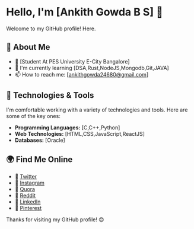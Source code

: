 
# Hello, I'm [Ankith Gowda B S] 👋

Welcome to my GitHub profile! Here.

## 🧐 About Me
- 💼 [Student At PES University E-City Bangalore]
- 🌱 I'm currently learning [DSA,Rust,NodeJS,Mongodb,Git,JAVA]
- 📫 How to reach me: [ankithgowda24680@gmail.com]

## 🔧 Technologies & Tools
I'm comfortable working with a variety of technologies and tools. Here are some of the key ones:
- **Programming Languages:** [C,C++,Python]
- **Web Technologies:** [HTML,CSS,JavaScript,ReactJS]
- **Databases:** [Oracle]

## 🌍 Find Me Online
- 📢 [Twitter](https://twitter.com/prajwalbs24680)
- 📢 [Instagram](https://www.instagram.com/prajwal_246800/)
- 📢 [Quora](https://www.quora.com/profile/Ankith-Gowda-B-S?ch=10&oid=2427933564&share=0f1c9a23&srid=3CSZav&target_type=user)
- 📢 [Reddit](https://www.reddit.com/u/prajwal246800/s/nwUtXHs52Y)
- 📢 [LinkedIn](https://www.linkedin.com/in/prajwal-prajwal-877187285?utm_source=share&utm_campaign=share_via&utm_content=profile&utm_medium=android_app)
- 📢 [Pinterest](https://pin.it/64z5UXy)
 
Thanks for visiting my GitHub profile! 😊
